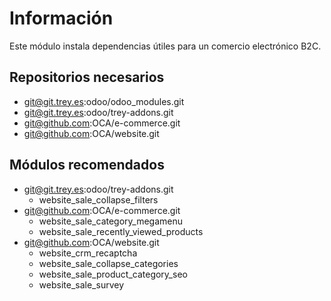 Información
===========

Este módulo instala dependencias útiles para un comercio electrónico B2C.

Repositorios necesarios
-----------------------

- git@git.trey.es:odoo/odoo_modules.git
- git@git.trey.es:odoo/trey-addons.git
- git@github.com:OCA/e-commerce.git
- git@github.com:OCA/website.git

Módulos recomendados
--------------------

- git@git.trey.es:odoo/trey-addons.git
    - website_sale_collapse_filters
- git@github.com:OCA/e-commerce.git
    - website_sale_category_megamenu
    - website_sale_recently_viewed_products
- git@github.com:OCA/website.git
    - website_crm_recaptcha
    - website_sale_collapse_categories
    - website_sale_product_category_seo
    - website_sale_survey
